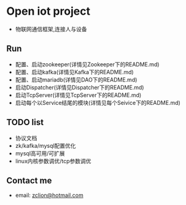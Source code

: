# Open iot project
- 物联网通信框架,连接人与设备

## Run
- 配置、启动zookeeper(详情见Zookeeper下的README.md)
- 配置、启动kafka(详情见Kafka下的README.md)
- 配置、启动mariadb(详情见DAO下的README.md)
- 启动Dispatcher(详情见Dispatcher下的README.md)
- 启动TcpServer(详情见TcpServer下的README.md)
- 启动每个以Service结尾的模块(详情见每个Seivice下的README.md)

## TODO list
- 协议文档
- zk/kafka/mysql配置优化
- mysql高可用/可扩展
- linux内核参数调优/tcp参数调优

## Contact me
- email: zclion@hotmail.com



